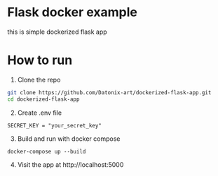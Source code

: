 # Flask docker example

this is simple dockerized flask app

# How to run

1. Clone the repo
``` bash
git clone https://github.com/Datonix-art/dockerized-flask-app.git
cd dockerized-flask-app
```

2. Create .env file
```
SECRET_KEY = "your_secret_key"
```

3. Build and run with docker compose
```
docker-compose up --build
```

4. Visit the app at http://localhost:5000
